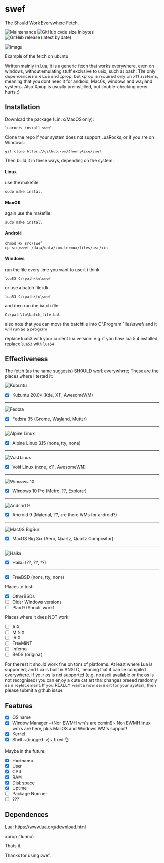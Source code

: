 # swef

The Should Work Everywhere Fetch.

![Maintenance](https://img.shields.io/maintenance/yes/2022?style=for-the-badge)
![GitHub code size in bytes](https://img.shields.io/github/languages/code-size/jhonnyrice/swef?style=for-the-badge)
![GitHub release (latest by date)](https://img.shields.io/github/v/release/jhonnyrice/swef?style=for-the-badge)


![image](https://user-images.githubusercontent.com/93940240/152065374-8f0b0ede-d2d7-4d94-a502-4368cd1eee56.png)

Example of the fetch on ubuntu

Written mainly in Lua, it is a generic fetch that works everywhere, even on windows, without emulating stuff exclusive to unix, such as bash.
The only dependencies are Lua and xprop, but xprop is required only on x11 systems, meaning that you dont need it for android, MacOs, windows and wayland systems. Also Xprop is usually preinstalled, but double-checking never hurts :)

## Installation
Download the package (Linux/MacOS only):
```
luarocks install swef
```
Clone the repo if your system does not support LuaRocks, or if you are on Windows:
```
git clone https://github.com/JhonnyRice/swef
```
Then build it in these ways, depending on the system:

#### Linux
use the makefile:
```
sudo make install
```

#### MacOS
again use the makefile:
```
sudo make install
```
#### Android
```
chmod +x src/swef
cp src/swef /data/data/com.termux/files/usr/bin
```

#### Windows
run the file every time you want to use it i think
```
lua53 C:\path\to\swef
``` 
or use a batch file idk
```batch
lua53 C:\path\to\swef
```
and then run the batch file:
```
C:\path\to\batch_file.bat
```
also note that you can move the batchfile into C:\Program Files\swef\ and it will run as a program

replace lua53 with your current lua version: e.g.  if you have lua 5.4 installed, replace `lua53` with `lua54`

## Effectiveness
The fetch (as the name suggests) SHOULD work everywhere; These are the places where i tested it:

![Kubuntu](https://i.imgur.com/DVcna4O.png)

- [x] Kubuntu 20.04 (Kde, X11, AwesomeWM)
---
![Fedora](https://i.imgur.com/tE7kDNY.png)

- [x] Fedora 35 (Gnome, Wayland, Mutter)
---
![Alpine Linux](https://i.imgur.com/I5uZY5j.png)

- [x] Alpine Linux 3.15 (none, tty, none)
---
![Void Linux](https://i.imgur.com/PxxPeFM.png)

- [x] Void Linux (none, x11, AwesomeWM)
---
![Windows 10](https://i.imgur.com/BVvqYSv.png)

- [x] Windows 10 Pro (Metro, ??, Explorer)
---
![Andorid 9](https://i.imgur.com/LHXRThi.png)

- [x] Android 9 (Material, ??, are there WMs for android?)

---
![MacOS BigSur](https://i.imgur.com/A9ccKWf.png)

- [x] MacOS Big Sur (Aero, Quartz, Quartz Compositor)
---
![Haiku](https://i.imgur.com/rdydTVJ.png)

- [x] Haiku (??, ??, ??)
---
- [x] FreeBSD (none, tty, none)

Places to test:
- [x] OtherBSDs
- [ ] Older Windows versions
- [ ] Plan 9 (Should work)

Places where it does NOT work:
- [ ] AIX
- [ ] MINIX
- [ ] IRIX
- [ ] FreeMiNT
- [ ] Inferno
- [ ] BeOS (original)

For the rest it should work fine on tons of platforms. At least where Lua is supported, and Lua is built in ANSI C, meaning that it can be compiled everywhere.
If your os is not supported (e.g. no ascii available or the os is not recognised) you can enjoy a cute cat art that changes breeed randomly as a replacement. If you REALLY want a new ascii art for your system, then please submit a github issue.
## Features
- [x] OS name
- [x] Window Manager ~(Non EWMH wm's are comin!)~ Non EWMH linux wm's are here, plus MacOS and Windows WM's support!
- [x] Kernel
- [x] Shell ~(bugged :v)~ fixed 👌

Maybe in the future:
- [x] Hostname
- [x] User
- [x] CPU
- [x] RAM
- [x] Disk space
- [x] Uptime
- [ ] Package Number
- [ ] ???

## Dependences
Lua: https://www.lua.org/download.html

xprop (dunno)

Thats it.

Thanks for using swef.
